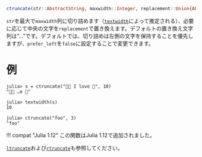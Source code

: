 ```julia
ctruncate(str::AbstractString, maxwidth::Integer, replacement::Union{AbstractString,AbstractChar} = '…'; prefer_left::Bool = true)
```

`str`を最大で`maxwidth`列に切り詰めます（[`textwidth`](@ref)によって推定される）、必要に応じて中央の文字を`replacement`で置き換えます。デフォルトの置き換え文字列は"…"です。デフォルトでは、切り詰めは左側の文字を保持することを優先しますが、`prefer_left`を`false`に設定することで変更できます。

# 例

```jldoctest
julia> s = ctruncate("🍕🍕 I love 🍕", 10)
"🍕🍕 …e 🍕"

julia> textwidth(s)
10

julia> ctruncate("foo", 3)
"foo"
```

!!! compat "Julia 1.12"
    この関数はJulia 1.12で追加されました。


[`ltruncate`](@ref)および[`rtruncate`](@ref)も参照してください。

